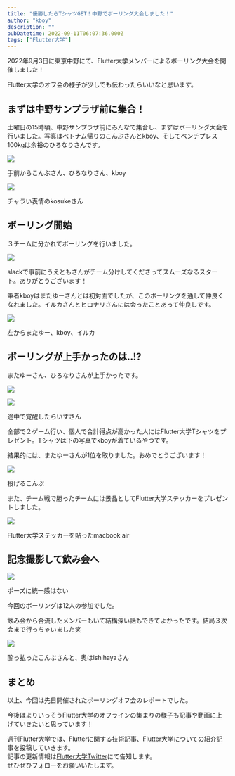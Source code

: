```yaml
---
title: "優勝したらTシャツGET！中野でボーリング大会しました！"
author: "kboy"
description: ""
pubDatetime: 2022-09-11T06:07:36.000Z
tags: ["Flutter大学"]
---
```


2022年9月3日に東京中野にて、Flutter大学メンバーによるボーリング大会を開催しました！

Flutter大学のオフ会の様子が少しでも伝わったらいいなと思います。

## まずは中野サンプラザ前に集合！

土曜日の15時頃、中野サンプラザ前にみんなで集合し、まずはボーリング大会を行いました。写真はベトナム帰りのこんぶさんとkboy、そしてベンチプレス100kgは余裕のひろなりさんです。

![](https://blog.flutteruniv.com/wp-content/uploads/2022/09/0B453A9D-55AE-4B1A-9ACA-6730ADB68B77-98330-00000DE2D5248E91-1024x683.jpg)

手前からこんぶさん、ひろなりさん、kboy

![](https://blog.flutteruniv.com/wp-content/uploads/2022/09/75C0E9D7-DB05-45A9-A09D-AA00D4D2847F-98330-00000DE3038B907B-1024x683.jpg)

チャラい表情のkosukeさん

## ボーリング開始

３チームに分かれてボーリングを行いました。

![](https://blog.flutteruniv.com/wp-content/uploads/2022/09/スクリーンショット-2022-09-11-14.48.11-1024x895.png)

slackで事前にうえともさんがチーム分けしてくださってスムーズなるスタート。ありがとうございます！

筆者kboyはまたゆーさんとは初対面でしたが、このボーリングを通して仲良くなれました。イルカさんとヒロナリさんには会ったことあって仲良しです。

![](https://blog.flutteruniv.com/wp-content/uploads/2022/09/D3E1581C-2F2C-420E-9AF1-5D63FDBAE19B-98330-00000DE3C13E36B4-1024x683.jpg)

左からまたゆー、kboy、イルカ

## ボーリングが上手かったのは..!?

またゆーさん、ひろなりさんが上手かったです。

![](https://blog.flutteruniv.com/wp-content/uploads/2022/09/IMG_1512-1024x768.jpg)

![](https://blog.flutteruniv.com/wp-content/uploads/2022/09/8B0C3DB2-3052-4204-8D4F-D3C81E1AE346-98330-00000DE41DBD9A9C-1-1024x683.jpg)

途中で覚醒したらいすさん

全部で２ゲーム行い、個人で合計得点が高かった人にはFlutter大学Tシャツをプレゼント。Tシャツは下の写真でkboyが着ているやつです。

結果的には、またゆーさんが1位を取りました。おめでとうございます！

![](https://blog.flutteruniv.com/wp-content/uploads/2022/09/IMG_1509-1024x768.jpg)

投げるこんぶ

また、チーム戦で勝ったチームには景品としてFlutter大学ステッカーをプレゼントしました。

![](https://blog.flutteruniv.com/wp-content/uploads/2022/09/IMG_3193-768x1024.jpg)

Flutter大学ステッカーを貼ったmacbook air

## 記念撮影して飲み会へ

![](https://blog.flutteruniv.com/wp-content/uploads/2022/09/EAA90962-A35D-4D6F-9165-99E5CD6B314A-98330-00000DE6560B16FA-1024x683.jpg)

ポーズに統一感はない

今回のボーリングは12人の参加でした。

飲み会から合流したメンバーもいて結構深い話もできてよかったです。結局３次会まで行っちゃいました笑

![](https://blog.flutteruniv.com/wp-content/uploads/2022/09/IMG_1520-768x1024.jpg)

酔っ払ったこんぶさんと、奥はishihayaさん

## まとめ

以上、今回は先日開催されたボーリングオフ会のレポートでした。

今後はよりいっそうFlutter大学のオフラインの集まりの様子も記事や動画に上げていきたいと思っています！

週刊Flutter大学では、Flutterに関する技術記事、Flutter大学についての紹介記事を投稿していきます。  
記事の更新情報は[Flutter大学Twitter](https://twitter.com/FlutterUniv)にて告知します。  
ぜひぜひフォローをお願いいたします。